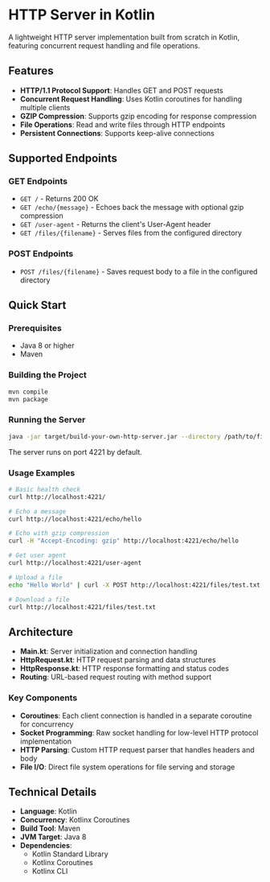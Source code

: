 # HTTP Server in Kotlin

A lightweight HTTP server implementation built from scratch in Kotlin, featuring concurrent request handling and file operations.

## Features

- **HTTP/1.1 Protocol Support**: Handles GET and POST requests
- **Concurrent Request Handling**: Uses Kotlin coroutines for handling multiple clients
- **GZIP Compression**: Supports gzip encoding for response compression
- **File Operations**: Read and write files through HTTP endpoints
- **Persistent Connections**: Supports keep-alive connections

## Supported Endpoints

### GET Endpoints
- `GET /` - Returns 200 OK
- `GET /echo/{message}` - Echoes back the message with optional gzip compression
- `GET /user-agent` - Returns the client's User-Agent header
- `GET /files/{filename}` - Serves files from the configured directory

### POST Endpoints
- `POST /files/{filename}` - Saves request body to a file in the configured directory

## Quick Start

### Prerequisites
- Java 8 or higher
- Maven

### Building the Project
```bash
mvn compile
mvn package
```

### Running the Server
```bash
java -jar target/build-your-own-http-server.jar --directory /path/to/files
```

The server runs on port 4221 by default.

### Usage Examples

```bash
# Basic health check
curl http://localhost:4221/

# Echo a message
curl http://localhost:4221/echo/hello

# Echo with gzip compression
curl -H "Accept-Encoding: gzip" http://localhost:4221/echo/hello

# Get user agent
curl http://localhost:4221/user-agent

# Upload a file
echo "Hello World" | curl -X POST http://localhost:4221/files/test.txt --data-binary @-

# Download a file
curl http://localhost:4221/files/test.txt
```

## Architecture

- **Main.kt**: Server initialization and connection handling
- **HttpRequest.kt**: HTTP request parsing and data structures
- **HttpResponse.kt**: HTTP response formatting and status codes
- **Routing**: URL-based request routing with method support

### Key Components

- **Coroutines**: Each client connection is handled in a separate coroutine for concurrency
- **Socket Programming**: Raw socket handling for low-level HTTP protocol implementation
- **HTTP Parsing**: Custom HTTP request parser that handles headers and body
- **File I/O**: Direct file system operations for file serving and storage

## Technical Details

- **Language**: Kotlin
- **Concurrency**: Kotlinx Coroutines
- **Build Tool**: Maven
- **JVM Target**: Java 8
- **Dependencies**: 
  - Kotlin Standard Library
  - Kotlinx Coroutines
  - Kotlinx CLI